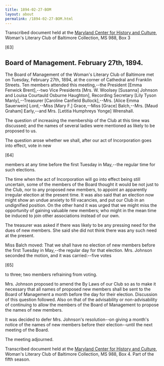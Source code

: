 ```yaml
---
title: 1894-02-27-BOM
layout: about
permalink: /1894-02-27-BOM.html
---
```

Transcribed document held at the [Maryland Center for History and Culture](http://mdhs.org/), Woman's Literary Club of Baltimore Collection, MS 988, Box 3

[63]

## Board of Management. February 27th, 1894.

The Board of Management of the Woman's Literary Club of Baltimore met on Tuesday, February 27th, 1894, at the corner of Cathedral and Franklin Streets. Ten members attended this meeting,--the President [Emma Fenwick Brent],--two Vice Presidents [Mrs. W. Woolsey [Susanna] Johnson and Louisa Courtauld Osburne Haughton], Recording Secretary [Lily Tyson Manly],--Treasurer [Caroline Canfield Bullock],--Mrs. [Alice Emma Sauerwein] Lord,--Miss [Mary F.] Grace,--Miss [Grace] Balch,--Mrs. [Maud Graham] Early,--and Mrs. [Letitia Humphreys Yonge] Wrenshall.

The question of increasing the membership of the Club at this time was discussed; and the names of several ladies were mentioned as likely to be proposed to us.

The question arose whether we shall, after our act of Incorporation goes into effect, vote in new

[64]

members at any time before the first Tuesday in May,--the regular time for such elections.

The time when the act of Incorporation will go into effect being still uncertain, some of the members of the Board thought it would be not just to the Club, nor to any proposed new members, to appoint an apparently irregular election at the present time. It was also said that an election now might show an undue anxiety to fill vacancies, and put our Club in an undignified position. On the other hand it was urged that we might miss the opportunity of gaining valuable new members; who might in the mean time be induced to join other associations instead of our own.

The treasurer was asked if there was likely to be any pressing need for the dues of new members. She said she did not think there was any such need at the present.

Miss Balch moved: That we shall have no election of new members before the first Tuesday in May,--the regular day for that election. Mrs. Johnson seconded the motion, and it was carried:--five votes

[65]

to three; two members refraining from voting.

Mrs. Johnson proposed to amend the By Laws of our Club so as to make it necessary that all names of proposed new members shall be sent to the Board of Management a month before the day for their election. Discussion of this question followed. Also on that of the advisability or non-advisability of continuing to allow the members of the Board of Management to propose the names of new members.

It was decided to defer Mrs. Johnson's resolution--on giving a month's notice of the names of new members before their election--until the next meeting of the Board.

The meeting adjourned.

Transcribed document held at the [Maryland Center for History and Culture](http://mdhs.org/), Woman's Literary Club of Baltimore Collection, MS 988, Box 4. Part of the fifth season.